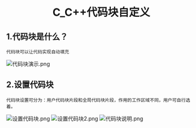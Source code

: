 # <p align="center">C_C++代码块自定义</p>

## 1.代码块是什么？

    代码块可以让代码实现自动填充
![代码块演示.png](https://hello-chen-1300561671.cos.ap-chengdu.myqcloud.com/undefined代码块演示.png)

## 2.设置代码块

    代码块设置可分为：用户代码块片段和全局代码块片段，作用的工作区域不同，用户可自行选着。
![设置代码块.png](https://hello-chen-1300561671.cos.ap-chengdu.myqcloud.com/undefined设置代码块.png)
![设置代码块2.png](https://hello-chen-1300561671.cos.ap-chengdu.myqcloud.com/undefined设置代码块2.png)
![代码块说明.png](https://hello-chen-1300561671.cos.ap-chengdu.myqcloud.com/undefined代码块说明.png)